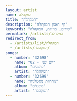 ```yaml
---
layout: artist
name: המקהלה
title: "המקהלה"
description: "דף האמן המקהלה"
keywords: "שירים, מוזיקה, המקהלה"
permalink: /artists/המקהלה
redirect_from:
  - /artists/list/המקהלה
  - /artists/המקהלה/
songs:
  - number: "32698"
    name: "02 - יום שני"
    album: "סינגלים"
    artist: "המקהלה"
  - number: "32699"
    name: "מחרוזת נוסטלגיה"
    album: "סינגלים"
    artist: "המקהלה"
---
```

